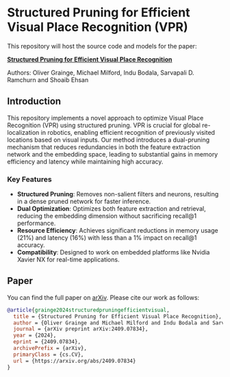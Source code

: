 # Structured Pruning for Efficient Visual Place Recognition (VPR)

This repository will host the source code and models for the paper:

**[Structured Pruning for Efficient Visual Place Recognition](https://arxiv.org/abs/2409.07834)**

Authors: Oliver Grainge, Michael Milford, Indu Bodala, Sarvapali D. Ramchurn and Shoaib Ehsan

## Introduction

This repository implements a novel approach to optimize Visual Place Recognition (VPR) using structured pruning. VPR is crucial for global re-localization in robotics, enabling efficient recognition of previously visited locations based on visual inputs. Our method introduces a dual-pruning mechanism that reduces redundancies in both the feature extraction network and the embedding space, leading to substantial gains in memory efficiency and latency while maintaining high accuracy.

### Key Features
- **Structured Pruning**: Removes non-salient filters and neurons, resulting in a dense pruned network for faster inference.
- **Dual Optimization**: Optimizes both feature extraction and retrieval, reducing the embedding dimension without sacrificing recall@1 performance.
- **Resource Efficiency**: Achieves significant reductions in memory usage (21%) and latency (16%) with less than a 1% impact on recall@1 accuracy.
- **Compatibility**: Designed to work on embedded platforms like Nvidia Xavier NX for real-time applications.

## Paper

You can find the full paper on [arXiv](https://arxiv.org/abs/2409.07834). Please cite our work as follows:

```bibtex
@article{grainge2024structuredpruningefficientvisual,
  title = {Structured Pruning for Efficient Visual Place Recognition},
  author = {Oliver Grainge and Michael Milford and Indu Bodala and Sarvapali D. Ramchurn and Shoaib Ehsan},
  journal = {arXiv preprint arXiv:2409.07834},
  year = {2024},
  eprint = {2409.07834},
  archivePrefix = {arXiv},
  primaryClass = {cs.CV},
  url = {https://arxiv.org/abs/2409.07834}
}
